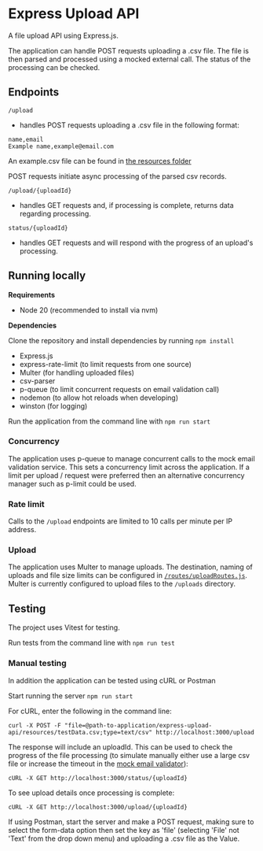 # Express Upload API

A file upload API using Express.js.

The application can handle POST requests uploading a .csv file.  The file is then parsed and processed using a mocked external call.  The status of the processing can be checked.

## Endpoints

`/upload` 
- handles POST requests uploading a .csv file in the following format:

```
name,email
Example name,example@email.com
```

An example.csv file can be found in [the resources folder](./resources/)

POST requests initiate async processing of the parsed csv records.

`/upload/{uploadId}`
- handles GET requests and, if processing is complete, returns data regarding processing.

`status/{uploadId}` 
- handles GET requests and will respond with the progress of an upload's processing.

## Running locally

__Requirements__

- Node 20 (recommended to install via nvm)

__Dependencies__

Clone the repository and install dependencies by running `npm install`

- Express.js
- express-rate-limit (to limit requests from one source)
- Multer (for handling uploaded files)
- csv-parser
- p-queue (to limit concurrent requests on email validation call)
- nodemon (to allow hot reloads when developing)
- winston (for logging)

Run the application from the command line with `npm run start`

### Concurrency

The application uses p-queue to manage concurrent calls to the mock email validation service.  This sets a concurrency limit across the application.  If a limit per upload / request were preferred then an alternative concurrency manager such as p-limit could be used.

### Rate limit

Calls to the `/upload` endpoints are limited to 10 calls per minute per IP address.

### Upload

The application uses Multer to manage uploads.  The destination, naming of uploads and file size limits can be configured in [`/routes/uploadRoutes.js`](./routes/uploadRoutes.js).  Multer is currently configured to upload files to the `/uploads` directory.

## Testing

The project uses Vitest for testing.

Run tests from the command line with `npm run test`

### Manual testing

In addition the application can be tested using cURL or Postman

Start running the server `npm run start`

For cURL, enter the following in the command line:
```
curl -X POST -F "file=@path-to-application/express-upload-api/resources/testData.csv;type=text/csv" http://localhost:3000/upload
```

The response will include an uploadId. This can be used to check the progress of the file processing (to simulate manually either use a large csv file or increase the timeout in the [mock email validator](`/lib/mock-validate-email.js`)):
```
cURL -X GET http://localhost:3000/status/{uploadId}
```

To see upload details once processing is complete:
```
cURL -X GET http://localhost:3000/upload/{uploadId}
```

If using Postman, start the server and make a POST request, making sure to select the form-data option then set the key as 'file' (selecting 'File' not 'Text' from the drop down menu) and uploading a .csv file as the Value.

